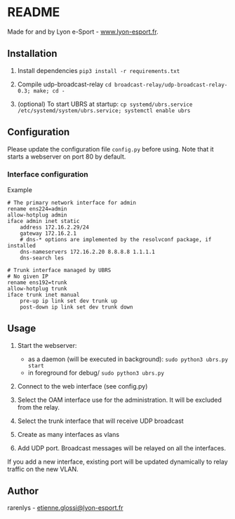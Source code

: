 # README

Made for and by Lyon e-Sport - www.lyon-esport.fr.

## Installation
1. Install dependencies
`pip3 install -r requirements.txt`

2. Compile udp-broadcast-relay
`cd broadcast-relay/udp-broadcast-relay-0.3; make; cd -`

3. (optional) To start UBRS at startup:
`cp systemd/ubrs.service /etc/systemd/system/ubrs.service; systemctl enable ubrs`

## Configuration

Please update the configuration file `config.py` before using. Note that it starts a
webserver on port 80 by default.

### Interface configuration

Example

```
# The primary network interface for admin
rename ens224=admin
allow-hotplug admin
iface admin inet static
	address 172.16.2.29/24
	gateway 172.16.2.1
	# dns-* options are implemented by the resolvconf package, if installed
	dns-nameservers 172.16.2.20 8.8.8.8 1.1.1.1
	dns-search les

# Trunk interface managed by UBRS
# No given IP
rename ens192=trunk
allow-hotplug trunk
iface trunk inet manual
	pre-up ip link set dev trunk up
	post-down ip link set dev trunk down
```

## Usage

1. Start the webserver:
    * as a daemon (will be executed in background): `sudo python3 ubrs.py start`
    * in foreground for debug/ `sudo python3 ubrs.py`

2. Connect to the web interface (see config.py)

3. Select the OAM interface use for the administration. It will be excluded from the relay.

4. Select the trunk interface that will receive UDP broadcast

5. Create as many interfaces as vlans

6. Add UDP port. Broadcast messages will be relayed on all the interfaces.

If you add a new interface, existing port will be updated dynamically to relay traffic on the new VLAN.

## Author
rarenlys - etienne.glossi@lyon-esport.fr
